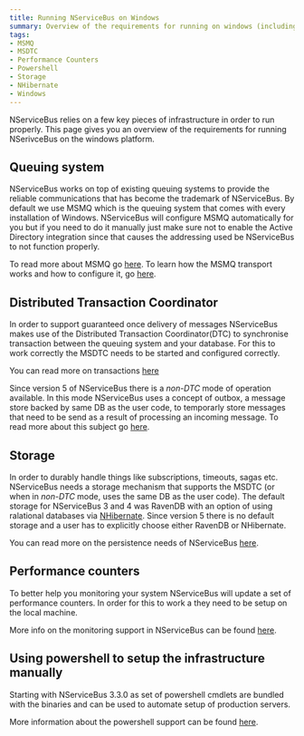 ```yaml
---
title: Running NServiceBus on Windows
summary: Overview of the requirements for running on windows (including MSMQ, MSDTC, Storage and powershell)
tags:
- MSMQ
- MSDTC
- Performance Counters
- Powershell
- Storage
- NHibernate
- Windows
---
```


NServiceBus relies on a few key pieces of infrastructure in order to run properly. This page gives you an overview of the requirements for running NSerivceBus on the windows platform.

## Queuing system

NServiceBus works on top of existing queuing systems to provide the reliable communications that has become the trademark of NServiceBus. By default we use MSMQ which is the queuing system that comes with every installation of Windows. NServiceBus will configure MSMQ automatically for you but if you need to do it manually just make sure not to enable the Active Directory integration since that causes the addressing used be NServiceBus to not function properly. 

To read more about MSMQ go [here](msmq-information.md). To learn how the MSMQ transport works and how to configure it, go [here](msmqtransportconfig.md).

## Distributed Transaction Coordinator

In order to support guaranteed once delivery of messages NServiceBus makes use of the Distributed Transaction Coordinator(DTC) to synchronise transaction between the queuing system and your database. For this to work correctly the MSDTC needs to be started and configured correctly. 

You can read more on transactions
[here](transactions-message-processing.md)

Since version 5 of NServiceBus there is a _non-DTC_ mode of operation available. In this mode NServiceBus uses a concept of outbox, a message store backed by same DB as the user code, to temporarly store messages that need to be send as a result of processing an incoming message. To read more about this subject go [here](no-dtc.md).

## Storage

In order to durably handle things like subscriptions, timeouts, sagas etc. NServiceBus needs a storage mechanism that supports the MSDTC (or when in _non-DTC_ mode, uses the same DB as the user code). The default storage for NServiceBus 3 and 4 was RavenDB with an option of using ralational databases via [NHibernate](relational-persistence-using-nhibernate.md). Since version 5 there is no default storage and a user has to explicitly choose either RavenDB or NHibernate. 

You can read more on the persistence needs of NServiceBus [here](persistence-in-nservicebus.md).

## Performance counters

To better help you monitoring your system NServiceBus will update a set of performance counters. In order for this to work a they need to be setup on the local machine. 

More info on the monitoring support in NServiceBus can be found [here](monitoring-nservicebus-endpoints.md).

## Using powershell to setup the infrastructure manually

Starting with NServiceBus 3.3.0 as set of powershell cmdlets are bundled with the binaries and can be used to automate setup of production servers. 

More information about the powershell support can be found [here](managing-nservicebus-using-powershell.md).

